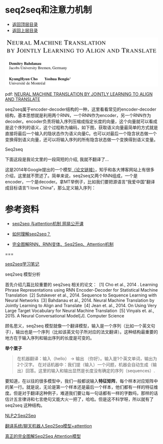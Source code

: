 # seq2seq和注意力机制

- [返回顶层目录](../../../SUMMARY.md)
- [返回上层目录](../natural-language-processing.md)



![paper](pic/paper.png)

pdf: [NEURAL MACHINE TRANSLATION BY JOINTLY LEARNING TO ALIGN AND TRANSLATE](https://arxiv.org/pdf/1409.0473.pdf)



seq2seq属于encoder-decoder结构的一种，这里看看常见的encoder-decoder结构，基本思想就是利用两个RNN，一个RNN作为encoder，另一个RNN作为decoder。encoder负责将输入序列压缩成指定长度的向量，这个向量就可以看成是这个序列的语义，这个过程称为编码，如下图，获取语义向量最简单的方式就是直接将最后一个输入的隐状态作为语义向量C。也可以对最后一个隐含状态做一个变换得到语义向量，还可以将输入序列的所有隐含状态做一个变换得到语义变量。



Seq2seq

下面这段是我论文里的一段简短的介绍, 我就不翻译了...

这是2014年Google提出的一个模型[（论文链接）](https://arxiv.org/abs/1409.3215)，知乎和各大博客网站上有很多介绍，这里就不赘述了。简单来说，seq2seq又两个RNN组成，一个是encoder，一个是decoder。拿MT举例子，比如我们要把源语言“我爱中国”翻译成目标语言“I love China”，那么定义输入序列：





# 参考资料

* [seq2seq 与attention机制 网易公开课](https://study.163.com/course/courseMain.htm?courseId=1006498029)



* [如何理解seq2seq？](http://f.dataguru.cn/thread-907291-1-1.html)



- [完全图解RNN、RNN变体、Seq2Seq、Attention机制](https://zhuanlan.zhihu.com/p/28054589)



===

[seq2seq学习笔记](https://blog.csdn.net/jerr__y/article/details/53749693)

seq2seq 模型分析

首先介绍几篇比较重要的 seq2seq 相关的论文： 
[1] Cho et al., 2014 . Learning Phrase Representations using RNN Encoder-Decoder for Statistical Machine Translation 
[2] Sutskever et al., 2014. Sequence to Sequence Learning with Neural Networks 
[3] Bahdanau et al., 2014. Neural Machine Translation by Jointly Learning to Align and Translate 
[4] Jean et. al., 2014. On Using Very Large Target Vocabulary for Neural Machine Translation 
[5] Vinyals et. al., 2015. A Neural Conversational Model[J]. Computer Science

顾名思义，seq2seq 模型就像一个翻译模型，输入是一个序列（比如一个英文句子），输出也是一个序列（比如该英文句子所对应的法文翻译）。这种结构最重要的地方在于输入序列和输出序列的长度是可变的。

**举个栗子**

> 在机器翻译：输入（hello） -> 输出 （你好）。输入是1个英文单词，输出为2个汉字。 
> 在对话机器中：我们提（输入）一个问题，机器会自动生成（输出）回答。这里的输入和输出显然是长度没有确定的序列（sequences）.

要知道，在以往的很多模型中，我们一般都说输入**特征矩阵**，每个样本对应矩阵中的某一行。就是说，无论是第一个样本还是最后一个样本，他们都有一样的特征维度。但是对于翻译这种例子，难道我们要让每一句话都有一样的字数吗，那样的话估计五言律诗和七言绝句又能大火一把了，哈哈。但是这不科学呀，所以就有了 seq2seq 这种结构。

 

[NLP之Seq2Seq](https://blog.csdn.net/qq_32241189/article/details/81591456)



[翻译系统/聊天机器人Seq2Seq模型+attention](https://blog.csdn.net/weixin_37479258/article/details/99887469)



[真正的完全图解Seq2Seq Attention模型](https://zhuanlan.zhihu.com/p/40920384)



